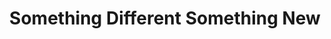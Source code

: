 ---
title: "Something Different Something New"
url: /lamar/something-different-something-new/
shop: Möbel
---